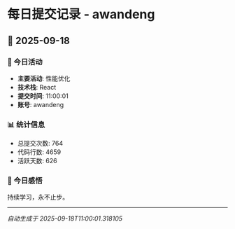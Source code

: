 # 每日提交记录 - awandeng

## 📅 2025-09-18

### 🎯 今日活动
- **主要活动**: 性能优化
- **技术栈**: React
- **提交时间**: 11:00:01
- **账号**: awandeng

### 📊 统计信息
- 总提交次数: 764
- 代码行数: 4659
- 活跃天数: 626

### 💭 今日感悟
持续学习，永不止步。

---
*自动生成于 2025-09-18T11:00:01.318105*
